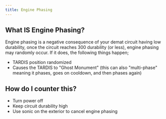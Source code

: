 ```yaml
---
title: Engine Phasing
---
```

## What IS Engine Phasing? 
Engine phasing is a negative consequence of your demat circuit having low durability, once the circuit reaches 300 durability (or less), engine phasing may randomly occur. If it does, the following things happen;

* TARDIS position randomized
* Causes the TARDIS to "Ghost Monument" (this can also "multi-phase" meaning it phases, goes on cooldown, and then phases again) 

## How do I counter this?

+ Turn power off
+ Keep circuit durability high
+ Use sonic on the exterior to cancel engine phasing
